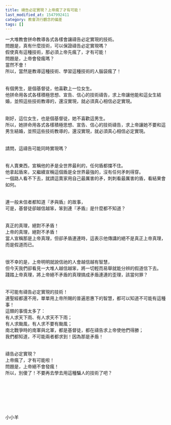 ```yaml
---
title: 禱告必定實現？上帝瘋了才有可能！
last_modified_at: 1547992411
category: 教會流行觀念的偏差
tags: []
---
```


一大堆教會拼命教導各式各樣會讓禱告必定實現的技術。<br>問題是，真有什麼技術，可以保證禱告必定實現嗎？<br>假使真有這種技術，那必須上帝先瘋了，才有可能！<br><!--more-->問題是，上帝會發瘋嗎？<br>當然不會！<br>所以，當然是教導這種技術、學習這種技術的人腦袋瘋了！<br><br><br>有個男生，是個基督徒，他喜歡上一位女生。<br>他拼命用各式各樣積極思想、宣告、信心的技術禱告，求上帝讓他能和這女生結婚，並照這些技術教導的，還沒實現，就必須真心相信必定實現。<br><br><br>剛好，這位女生，也是個基督徒，她不喜歡這男生。<br>所以，她拼命用各式各樣積極思想、宣告、信心的技術禱告，求上帝讓她不要和這男生結婚，並照這些技術教導的，還沒實現，就必須真心相信必定實現。<br><br><br>請問，這禱告可能同時實現嗎？<br><br><br>有人賣東西，宣稱他的矛是全世界最利的，任何盾都擋不住。<br>他拿起盾來，又繼續宣稱這個盾是全世界最強的，沒有任何矛刺得穿。<br>一個路人看不下去，就請這賣家用自己最厲害的矛，刺刺看最厲害的盾，看結果會如何。<br><br><br>連一般未信者都知道『矛與盾』的故事，<br>可是，基督徒卻越信越笨，笨到連『矛盾』是什麼都不知道？<br><br><br>真正的真理，絕對不矛盾！<br>上帝的真理，絕對不矛盾！<br>當人宣稱那是上帝真理，但卻矛盾連連時，這表示他傳講的絕不是真正上帝真理，而是假道而已。<br><br><br>很不幸的是，上帝明明就說信祂的人會越信越有智慧，<br>但今天我們卻看見一大堆人越信越笨，將一切輕而易舉就能分辨的假道信下去。<br>踐踏上帝真理，將上帝絕不矛盾的真理搞成矛盾連連的歪理，該當何罪？<br><br><br>不可能有禱告必定實現的技術！<br>連聖經都還不用，單單用上帝所賜的普遍恩惠下的智慧，都可以知道不可能有這種事！<br>這類的事情太多了：<br>有人求天下雨、有人求天不下雨；<br>有人求颱風，有人求不要有颱風；<br>南北戰爭時的南軍與北軍，都是基督徒，都在禱告求上帝使他們得勝；<br>我們都知道，不可能兩者都求到！因為那是矛盾！<br><br><br>禱告必定實現？<br>上帝瘋了，才有可能啦！<br>問題是，上帝絕不會發瘋！<br>所以，別傻了！不要再去學去用這種騙人的技術了吧？<br><br><br><br><br><br><br><br>小小羊
